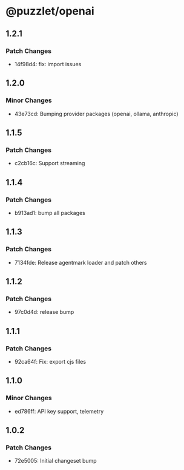 # @puzzlet/openai

## 1.2.1

### Patch Changes

- 14f98d4: fix: import issues

## 1.2.0

### Minor Changes

- 43e73cd: Bumping provider packages (openai, ollama, anthropic)

## 1.1.5

### Patch Changes

- c2cb16c: Support streaming

## 1.1.4

### Patch Changes

- b913ad1: bump all packages

## 1.1.3

### Patch Changes

- 7134fde: Release agentmark loader and patch others

## 1.1.2

### Patch Changes

- 97c0d4d: release bump

## 1.1.1

### Patch Changes

- 92ca64f: Fix: export cjs files

## 1.1.0

### Minor Changes

- ed786ff: API key support, telemetry

## 1.0.2

### Patch Changes

- 72e5005: Initial changeset bump
